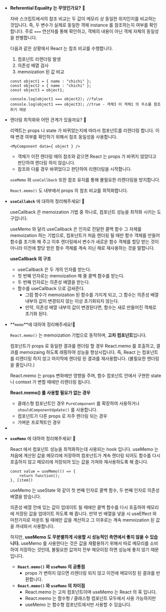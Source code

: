 - **Referential Equality 는 무엇인가요?** 🍠
    
    자바 스크립트에서의 참조 비교는 두 값이 메모리 상 동일한 위치인지를 비교하는 것입니다. 즉, 두 변수가 실제로 동일한 객체 instance 를 참조하는지 여부를 확인합니다. 주로 `===` 연산자를 통해 확인하고, 객체의 내용이 아닌 객체 자체의 동일성을 판별합니다.
    
    다음과 같은 상황에서 React 는 참조 비교를 수행합니다.
    
    1. 컴포넌트 리렌더링 발생
    2. 의존성 배열 검사
    3. memoization 된 값 비교
    
    ```tsx
    const object1 = { name : "chichi" };
    const object2 = { name : "chichi" };
    const object3 = object1;
    
    console.log(object1 === object2); //false
    console.log(object1 === object3); //true - 객체3 이 객체1 의 주소를 참조하기 때문
    ```
    
- 렌더링 최적화와 어떤 관계가 있을까요? 🍠
    
    리액트는 props 나 state 가 바뀌었는지에 따라서 컴포넌트를 리렌더링 합니다. 이때 변경 여부를 확인하기 위해서 참조 동일성을 사용합니다.
    
    ```tsx
    <MyComponent data={ object } />
    ```
    
    - 객체가 이전 렌더링 때의 참조와 같으면 React 는 props 가 바뀌지 않았다고 판단하여 렌더링 하지 않습니다.
    - 참조와 다를 경우 바뀌었다고 판단하여 리렌더링을 시작합니다.
    
    `useMemo` 와 `useCallback` 또한 참조 유지를 통해 불필요한 리렌더링을 방지합니다.
    
    `React.memo()` 도 내부에서 props 의 참조 비교를 최적화합니다.

- **`useCallabck`** 에 대하여 정리해주세요! 🍠
    
    useCallback 은 memoization 기법 중 하나로, 컴포넌트 성능을 최적화 시키는 도구입니다.
    
    useMemo 와 달리 useCallback 은 인자로 전달한 콜백 함수 그 자체를 memoization 하는 기법으로, 컴포넌트가 처음 렌더링 될 때만 함수 객체를 만들어 함수를 초기화 해 주고 이후 렌더링에서 변수가 새로운 함수 객체를 할당 받는 것이 아니라 이전에 할당 받은 함수 객체를 계속 지닌 채로 재사용하는 것을 말합니다.
    
    **useCallback 의 구조**
    
    - useCallback 은 두 개의 인자를 받는다.
    - 첫 번째 인자로는 memoization 해 줄 콜백 함수를 받는다.
    - 두 번째 인자로는 의존성 배열을 받는다.
    - 함수를 useCallback 으로 감싸준다.
        - 그럼 함수가 memoization 된 함수를 가지게 되고, 그 함수는 의존성 배열 내부의 값이 변경되지 않는 이상 초기화되지 않는다.
        - 만약, 의존성 배열 내부의 값이 변경된다면, 함수는 새로 만들어진 객체로 초기화 된다.
- **`memo`**에 대하여 정리해주세요!🍠
    
    `React.memo()` 는 memoization 기법으로 동작하며, **고차 컴포넌트**입니다.
    
    컴포넌트가 props 로 동일한 결과를 렌더링 할 경우 React.memo 를 호출하고, 결과를 memoizaing 하도록 래핑하여 성능을 향상시킵니다. 즉, React 는 컴포넌트를 리렌더링 하지 않고 마지막에 렌더링 된 결과를 재사용합니다. (불필요한 렌더링을 줄입니다.)
    
    React.memo 는 props 변화에만 영향을 주며, 함수 컴포넌트 안에서 구현한 state 나 context 가 변할 때에만 리렌더링 됩니다. 
    
    **React.memo() 를 사용할 필요가 없는 경우**
    
    - 클래스형 컴포넌트인 경우 `PureComponent` 를 확장하여 사용하거나 `shouldComponentUpdate()` 를 사용합니다.
    - 컴포넌트가 다른 props 로 자주 렌더링 되는 경우
    - 가벼운 프로젝트인 경우
-

- **`useMemo`** 에 대하여 정리해주세요! 🍠
    
    React 에서 컴포넌트 성능을 최적화하는데 사용되는 hook 입니다. useMemo 는 처음에 계산된 값을 메모리에 저장하여 컴포넌트가 계속 렌더링 되어도 함수를 다시 호출하지 않고 메모리에 저장되어 있는 값을 가져와 재사용하도록 해 줍니다.
    
    ```tsx
    const value = useMemo(() => {
    	return function();
    }, [item])
    ```
    
    useMemo 는 useState 와 같이 첫 번째 인자로 콜백 함수, 두 번째 인자로 의존성 배열을 받습니다.
    
    의존성 배열 안에 있는 값이 업데이트 될 때에만 콜백 함수를 다시 호출하여 메모리에 저장된 값을 업데이트 하도록 해 줍니다. 만약 빈 배열을 넣을 시 useEffect 와 마찬가지로 마운트 될 때에만 값을 계산하고 그 이후로는 계속 memoization 된 값을 꺼내와서 사용합니다.
    
    하지만, **useMemo 도 무분별하게 사용할 시 성능적인 측면에서 좋지 않을 수 있습니다.** useMemo 를 사용한다는 것은 값을 재활용하기 위해서 따로 메모리를 소비하여 저장하는 것인데, 불필요한 값까지 전부 메모이징 하면 성능에 좋지 않기 때문입니다.
    
    - **`React.memo()` 와 `useMemo` 의 공통점**
        - props 가 변하지 않으면 리렌더링 되지 않고 이전에 메모이징 된 결과를 반환합니다.
    - **`React.memo()` 와 `useMemo` 의 차이점**
        - React.memo 는 고차 컴포넌트이며 useMemo 는 React 의 훅 입니다.
        - React.memo 는 함수형 / 클래스형 컴포넌트 모두에서 사용 가능하지만                     
        - useMemo 는 함수형 컴포넌트에서만 사용할 수 있습니다.